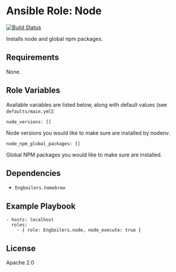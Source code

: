 # Ansible Role: Node

[![Build Status](https://travis-ci.org/engboilers/ansible-role-node.svg?branch=master)](https://travis-ci.org/engboilers/ansible-role-node)

Installs node and global npm packages.

## Requirements

None.

## Role Variables

Available variables are listed below, along with default values (see `defaults/main.yml`):

    node_versions: []

Node versions you would like to make sure are installed by nodenv.

    node_npm_global_packages: []

Global NPM packages you would like to make sure are installed.

## Dependencies

  - `Engboilers.homebrew`

## Example Playbook

    - hosts: localhost
      roles:
        - { role: Engboilers.node, node_execute: true }

## License

Apache 2.0
